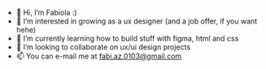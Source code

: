 - 👋 Hi, I’m Fabiola :)
- 👀 I’m interested in growing as a ux designer (and a job offer, if you want hehe)
- 🌱 I’m currently learning how to build stuff with figma, html and css
- 💞️ I’m looking to collaborate on ux/ui design projects
- 📫 You can e-mail me at fabi.az.0103@gmail.com

<!---
Fabiola0103/Fabiola0103 is a ✨ special ✨ repository because its `README.md` (this file) appears on your GitHub profile.
You can click the Preview link to take a look at your changes.
--->
